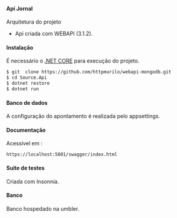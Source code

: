 #### Api Jornal


Arquitetura do projeto
- Api criada com WEBAPI (3.1.2).

#### Instalação

É necessário o [.NET CORE](https://dotnet.microsoft.com/download) para execução do projeto.

```sh
$ git  clone https://github.com/httpmurilo/webapi-mongodb.git
$ cd Source.Api 
$ dotnet restore
$ dotnet run
```
#### Banco de dados

A configuração do apontamento é realizada pelo appsettings.

#### Documentação

Acessível em :
```
https://localhost:5001/swagger/index.html
```

#### Suite de testes

Criada com Insonnia.

#### Banco 

Banco hospedado na umbler.
